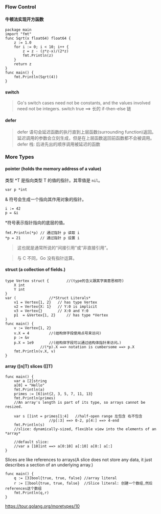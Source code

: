 ### Flow Control
#### 牛顿法实现开方函数
```
package main
import "fmt"
func Sqrt(x float64) float64 {
	z := 1.0
	for i := 0; i < 10; i++ {
		z = z - (z*z-x)/(2*z)
		fmt.Println(z)
	}
	return z
}
func main() {
	fmt.Println(Sqrt(4))
}
```
#### switch
>Go's switch cases need not be constants, and the values involved need not be integers.
>switch true ==> 长的 if-then-else 链

#### defer
>defer 语句会延迟函数的执行直到上层函数(surrounding function)返回。延迟调用的参数会立刻生成，但是在上层函数返回前函数都不会被调用。
>defer 栈: 后进先出的顺序调用被延迟的函数

### More Types
#### pointer (holds the memory address of a value)
类型 *T 是指向类型 T 的值的指针。其零值是 `nil`。
```
var p *int
```
& 符号会生成一个指向其作用对象的指针。
```
i := 42
p = &i
```
*符号表示指针指向的底层的值。
```
fmt.Println(*p) // 通过指针 p 读取 i
*p = 21         // 通过指针 p 设置 i
```
>这也就是通常所说的“间接引用”或“非直接引用”。

>与 C 不同，Go 没有指针运算。

#### struct (a collection of fields.)
```
type Vertex struct {		//(type的含义跟其字面意思相符)
	X int
	Y int
}
var (				//*Struct Literals*
	v1 = Vertex{1, 2}  	// has type Vertex
	v2 = Vertex{X: 1}  	// Y:0 is implicit
	v3 = Vertex{}      	// X:0 and Y:0
	p1  = &Vertex{1, 2} 	// has type *Vertex
)
func main() {
	v := Vertex{1, 2}
	v.X = 4			//(结构体字段使用点号来访问)
	p := &v
	p.X = 1e9		//(结构体字段可以通过结构体指针来访问。)
				//(*p).X ==> notation is cumbersome ==> p.X
	fmt.Println(v.X, v)
}

```

#### array ([n]T) slices ([]T)
```
func main() {
	var a [2]string
	a[0] = "Hello"
	fmt.Println(a)
	primes := [6]int{2, 3, 5, 7, 11, 13}
	fmt.Println(primes)
	//An array's length is part of its type, so arrays cannot be resized.
	
	var s []int = primes[1:4]	//half-open range 左包含 右不包含
					//p[:3] ==> 0-2, p[4:] ==> 4-end
	fmt.Println(s)
	//slice: dynamically-sized, flexible view into the elements of an *array*
	
	//default slice:
	//var a [10]int ==> a[0:10] a[:10] a[0:] a[:]
}	
```
Slices are like references to arrays(A slice does not store any data, it just describes a section of an underlying array.)
```
func main() {
	q := [3]bool{true, true, false}	//array literal
	r := []bool{true, true, false}	//Slice literal: 创建一个数组,然后references这个数组
	fmt.Println(q,r)
}
```
https://tour.golang.org/moretypes/10
